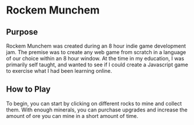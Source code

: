 # Rockem Munchem

## Purpose
Rockem Munchem was created during an 8 hour indie game development jam. The premise was to create any web game from scratch in a language of our choice within an 8 hour window. At the time in my education, I was primarily self taught, and wanted to see if I could create a Javascript game to exercise what I had been learning online.

## How to Play
To begin, you can start by clicking on different rocks to mine and collect them. With enough minerals, you can purchase upgrades and increase the amount of ore you can mine in a short amount of time.
